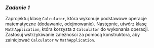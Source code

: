 ### _Zadanie 1_

Zaprojektuj klasę `Calculator`, która wykonuje podstawowe operacje matematyczne (dodawanie, odejmowanie).
Następnie, utwórz klasę `MathApplication`, która korzysta z `Calculator` do wykonania operacji.
Zastosuj wstrzykiwanie zależności za pomocą konstruktora, aby zainicjować `Calculator` w `MathApplication`.
